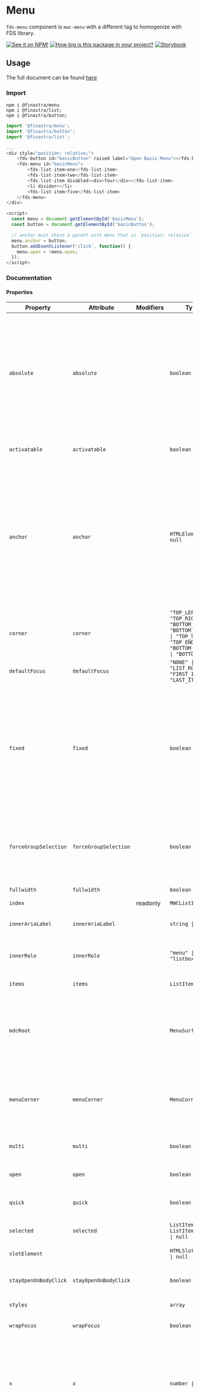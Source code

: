 # Menu
`fds-menu` component is `mwc-menu` with a different tag to homogenize with FDS library. 

[![See it on NPM!](https://img.shields.io/npm/v/@finastra/menu?style=for-the-badge)](https://www.npmjs.com/package/@finastra/menu)
[![How big is this package in your project?](https://img.shields.io/bundlephobia/minzip/@finastra/menu?style=for-the-badge)](https://bundlephobia.com/result?p=@finastra/menu')
[![Storybook](https://shields.io/badge/-Play%20with%20this%20web%20component-2a0481?logo=storybook&style=for-the-badge)](https://finastra.github.io/finastra-design-system/?path=/story/navigation-menu--default)

## Usage

The full document can be found [here](https://github.com/material-components/material-web/tree/mwc/packages/menu) 


### Import

```
npm i @finastra/menu
npm i @finastra/list;
npm i @finastra/button;

```

```ts
import '@finastra/menu';
import '@finastra/button';
import '@finastra/list';

...
<div style="position: relative;">
    <fds-button id="basicButton" raised label="Open Basic Menu"></fds-button>
    <fds-menu id="basicMenu">
        <fds-list-item>one</fds-list-item>
        <fds-list-item>two</fds-list-item>
        <fds-list-item disabled><div>four</div></fds-list-item>
        <li divider></li>
        <fds-list-item>five</fds-list-item>
    </fds-menu>
</div>

<script>
  const menu = document.getElementById('basicMenu');
  const button = document.getElementById('basicButton');

  // anchor must share a parent with menu that is `position: relative`
  menu.anchor = button;  
  button.addEventListener('click', function() {
    menu.open = !menu.open;
  });
</script>

```


### Documentation
<!-- DOC -->
#### Properties

| Property              | Attribute             | Modifiers | Type                                             | Default                | Description                                      |
|-----------------------|-----------------------|-----------|--------------------------------------------------|------------------------|--------------------------------------------------|
| `absolute`            | `absolute`            |           | `boolean`                                        | false                  | Makes the menu's position absolute which will be relative to whichever ancestor has position:relative. Setting x and y will modify the menu's left and top. Setting anchor will attempt to position the menu to the anchor. |
| `activatable`         | `activatable`         |           | `boolean`                                        | false                  | Proxies to mwc-list's activatable property.      |
| `anchor`              | `anchor`              |           | `HTMLElement \| null`                            | null                   | Determines from which element the floating menu should calculate sizing and position offsets. In the default case, both mwc-menu and the anchor should share a parent with position:relative. Changing anchor typically requires absolute or fixed. |
| `corner`              | `corner`              |           | `"TOP_LEFT" \| "TOP_RIGHT" \| "BOTTOM_LEFT" \| "BOTTOM_RIGHT" \| "TOP_START" \| "TOP_END" \| "BOTTOM_START" \| "BOTTOM_END"` | "TOP_START"            | Corner of the anchor from which the menu should position itself. |
| `defaultFocus`        | `defaultFocus`        |           | `"NONE" \| "LIST_ROOT" \| "FIRST_ITEM" \| "LAST_ITEM"` | "LIST_ROOT"            | Item to focus upon menu open.                    |
| `fixed`               | `fixed`               |           | `boolean`                                        | false                  | Makes the menu's position fixed which will be relative to the window. Setting x and y will modify the menu's left and top. Setting anchor will attempt to position the menu to the anchor's immediate position before opening. |
| `forceGroupSelection` | `forceGroupSelection` |           | `boolean`                                        | false                  | Forces a menu group to have a selected item by preventing deselection of menu items in menu groups via user interaction. |
| `fullwidth`           | `fullwidth`           |           | `boolean`                                        | false                  | Sets surface width to 100%.                      |
| `index`               |                       | readonly  | `MWCListIndex`                                   |                        |                                                  |
| `innerAriaLabel`      | `innerAriaLabel`      |           | `string \| null`                                 | null                   | Proxies to mwc-list's innerAriaLabel property.   |
| `innerRole`           | `innerRole`           |           | `"menu" \| "listbox"`                            | "menu"                 | Proxies to mwc-list's innerRole property.        |
| `items`               | `items`               |           | `ListItemBase[]`                                 | "[]"                   | Proxies to mwc-list's index property.            |
| `mdcRoot`             |                       |           | `MenuSurface`                                    |                        | Root element for MDC Foundation usage.<br /><br />Define in your component with the `@query` decorator |
| `menuCorner`          | `menuCorner`          |           | `MenuCorner`                                     | "START"                | Horizontal corner of the menu from which the menu should position itself. NOTE: Only horizontal corners are supported. |
| `multi`               | `multi`               |           | `boolean`                                        | false                  | Proxies to mwc-list's multi property.            |
| `open`                | `open`                |           | `boolean`                                        | false                  | Whether the menu should open and display.        |
| `quick`               | `quick`               |           | `boolean`                                        | false                  | Whether to skip the opening animation.           |
| `selected`            | `selected`            |           | `ListItemBase \| ListItemBase[] \| null`         | null                   | Proxies to mwc-list's selected property.         |
| `slotElement`         |                       |           | `HTMLSlotElement \| null`                        |                        |                                                  |
| `stayOpenOnBodyClick` | `stayOpenOnBodyClick` |           | `boolean`                                        | false                  | Prevents the menu from closing when clicking outside the menu. |
| `styles`              |                       |           | `array`                                          | ["baseStyle","styles"] |                                                  |
| `wrapFocus`           | `wrapFocus`           |           | `boolean`                                        | false                  | Proxies to mwc-list's wrapFocus property.        |
| `x`                   | `x`                   |           | `number \| null`                                 | null                   | Sets horizontal position when absolute. When given an anchor, sets horizontal position relative to anchor at given corner. Requires y not to be null. |
| `y`                   | `y`                   |           | `number \| null`                                 | null                   | Sets vertical position when absolute. When given an anchor, sets vertical position relative to anchor at given corner. Requires x not to be null. |

#### Methods

| Method                | Type                                         |
|-----------------------|----------------------------------------------|
| `click`               | `(): void`                                   |
| `close`               | `(): void`                                   |
| `focusItemAtIndex`    | `(index: number): void`                      |
| `getFocusedItemIndex` | `(): number`                                 |
| `layout`              | `(updateItems?: boolean \| undefined): void` |
| `select`              | `(index: MWCListIndex): void`                |
| `show`                | `(): void`                                   |

#### Events

| Event           | Type             |
|-----------------|------------------|
| `action`        | `ActionDetail`   |
| `closed`        |                  |
| `items-updated` |                  |
| `opened`        |                  |
| `selected`      | `SelectedDetail` |

#### CSS Custom Properties

| Property                 | Default              | Description                                   |
|--------------------------|----------------------|-----------------------------------------------|
| `--fds-menu-item-height` | "48px"               | Height of single-line list-items in the menu. |
| `--fds-menu-max-height`  | "calc(100vh - 32px)" | Menu max-height.                              |
| `--fds-menu-max-width`   | "calc(100vw - 32px)" | Menu max-width.                               |
| `--fds-menu-min-width`   | "112px"              | Menu min-width.                               |
| `--fds-menu-z-index`     | 8                    | Z-index of the popup menu surface.            |
<!-- /DOC -->